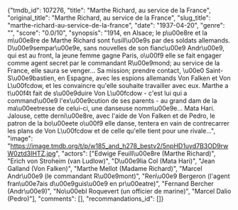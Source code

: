 {"tmdb_id": 107276, "title": "Marthe Richard, au service de la France", "original_title": "Marthe Richard, au service de la France", "slug_title": "marthe-richard-au-service-de-la-france", "date": "1937-04-20", "genre": "", "score": "0.0/10", "synopsis": "1914, en Alsace; le p\u00e8re et la m\u00e8re de Marthe Richard sont fusill\u00e9s par des soldats allemands. D\u00e9sempar\u00e9e, sans nouvelles de son fianc\u00e9 Andr\u00e9, qui est au front, la jeune femme gagne Paris, o\u00f9 elle se fait engager comme agent secret par le commandant R\u00e9mond; au service de la France, elle saura se venger...  Sa mission; prendre contact, \u00e0 Saint-S\u00e9bastien, en Espagne, avec les espions allemands Von Falken et Von L\u00fcdow, et les convaincre qu'elle souhaite travailler avec eux. Marthe a t\u00f4t fait de s\u00e9duire Von L\u00fcdow - c'est lui qui a command\u00e9 l'ex\u00e9cution de ses parents - au grand dam de la ma\u00eetresse de celui-ci, une danseuse nomm\u00e9e... Mata Hari. Jalouse, cette derni\u00e8re, avec l'aide de Von Falken et de Pedro, le patron de la bo\u00eete o\u00f9 elle danse, tentera en vain de contrecarrer les plans de Von L\u00fcdow et de celle qu'elle tient pour une rivale...", "image": "https://image.tmdb.org/t/p/w185_and_h278_bestv2/5npHD1uyd7B3OD9rwW0ztd3IHTZ.jpg", "actors": ["Edwige Feuill\u00e8re (Marthe Richard)", "Erich von Stroheim (van Ludlow)", "D\u00e9lia Col (Mata Hari)", "Jean Galland (Von Falken)", "Marthe Mellot (Madame Richard)", "Marcel Andr\u00e9 (le commandant R\u00e9mont)", "Ren\u00e9 Bergeron (l'agent fran\u00e7ais d\u00e9guis\u00e9 en pr\u00eatre)", "Fernand Bercher (Andr\u00e9)", "No\u00ebl Roquevert (un officier de marine)", "Marcel Dalio (Pedro)"], "comments": [], "recommandations_id": []}